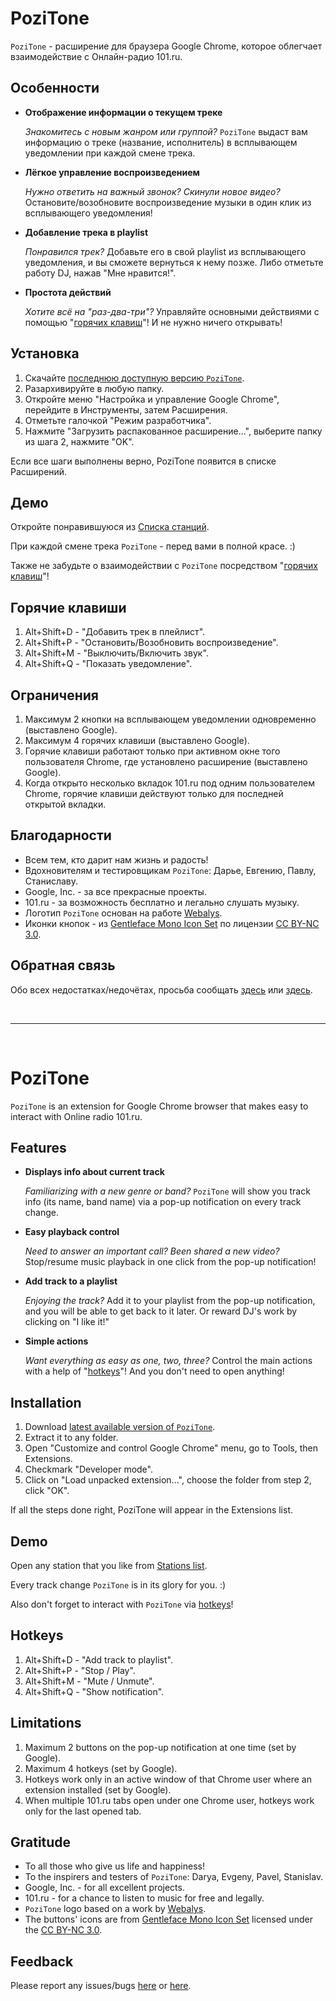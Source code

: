 PoziTone
=======

`PoziTone` - расширение для браузера Google Chrome, которое облегчает взаимодействие с Онлайн-радио 101.ru.


Особенности
--------

*	**Отображение информации о текущем треке**

	_Знакомитесь с новым жанром или группой?_
	`PoziTone` выдаст вам информацию о треке (название, исполнитель) в всплывающем
        уведомлении при каждой смене трека.

*	**Лёгкое управление воспроизведением**

	_Нужно ответить на важный звонок? Скинули новое видео?_
	Остановите/возобновите воспроизведение музыки в один клик из всплывающего уведомления!

*	**Добавление трека в playlist**

	_Понравился трек?_
	Добавьте его в свой playlist из всплывающего уведомления, и вы сможете вернуться к нему позже. 
        Либо отметьте работу DJ, нажав "Мне нравится!".

*	**Простота действий**

	_Хотите всё на "раз-два-три"?_
	Управляйте основными действиями с помощью "[горячих клавиш](#Горячие-клавиши)"! И не нужно ничего открывать!


Установка
--------

1. Скачайте [последнюю доступную версию `PoziTone`](https://github.com/poziworld/pozitone/archive/develop.zip).
2. Разархивируйте в любую папку.
3. Откройте меню "Настройка и управление Google Chrome", перейдите в Инструменты, затем Расширения.
4. Отметьте галочкой "Режим разработчика".
5. Нажмите "Загрузить распакованное расширение...", выберите папку из шага 2, нажмите "OK".

Если все шаги выполнены верно, PoziTone появится в списке Расширений.


Демо
--------

Откройте понравившуюся из [Списка станций](http://101.ru/?an=port_allchannels).

При каждой смене трека `PoziTone` - перед вами в полной красе. :)

Также не забудьте о взаимодействии с `PoziTone` посредством "[горячих клавиш](#Горячие-клавиши)"!


Горячие клавиши
--------

1. Alt+Shift+D - "Добавить трек в плейлист".
2. Alt+Shift+P - "Остановить/Возобновить воспроизведение".
3. Alt+Shift+M - "Выключить/Включить звук".
4. Alt+Shift+Q - "Показать уведомление".


Ограничения
--------

1. Максимум 2 кнопки на всплывающем уведомлении одновременно (выставлено Google).
2. Максимум 4 горячих клавиши (выставлено Google).
3. Горячие клавиши работают только при активном окне того пользователя Chrome, где установлено расширение (выставлено Google).
4. Когда открыто несколько вкладок 101.ru под одним пользователем Chrome, горячие клавиши действуют только для последней открытой вкладки.


Благодарности
--------

- Всем тем, кто дарит нам жизнь и радость!
- Вдохновителям и тестировщикам `PoziTone`: Дарье, Евгению, Павлу, Станиславу.
- Google, Inc. - за все прекрасные проекты.
- 101.ru - за возможность бесплатно и легально слушать музыку.
- Логотип `PoziTone` основан на работе [Webalys](http://www.webalys.com).
- Иконки кнопок - из [Gentleface Mono Icon Set](http://gentleface.com/free_icon_set.html) 
по лицензии [CC BY-NC 3.0](http://creativecommons.org/licenses/by-nc/3.0/).


Обратная связь
--------

Обо всех недостатках/недочётах, просьба сообщать [здесь](https://github.com/poziworld/pozitone/issues) 
или [здесь](http://pozitone.reformal.ru/).

 

***

 

PoziTone
=======

`PoziTone` is an extension for Google Chrome browser that makes easy to interact with Online radio 101.ru.


Features
--------

*	**Displays info about current track**

	_Familiarizing with a new genre or band?_
	`PoziTone` will show you track info (its name, band name) via a pop-up notification on every track change.

*	**Easy playback control**

	_Need to answer an important call? Been shared a new video?_
	Stop/resume music playback in one click from the pop-up notification!

*	**Add track to a playlist**

	_Enjoying the track?_
	Add it to your playlist from the pop-up notification, and you will be able to get back to it later.
        Or reward DJ's work by clicking on "I like it!"

*	**Simple actions**

	_Want everything as easy as one, two, three?_
	Control the main actions with a help of "[hotkeys](#hotkeys)"! And you don't need to open anything!


Installation
--------

1. Download [latest available version of `PoziTone`](https://github.com/poziworld/pozitone/archive/develop.zip).
2. Extract it to any folder.
3. Open "Customize and control Google Chrome" menu, go to Tools, then Extensions.
4. Checkmark "Developer mode".
5. Click on "Load unpacked extension...", choose the folder from step 2, click "OK".

If all the steps done right, PoziTone will appear in the Extensions list.


Demo
--------

Open any station that you like from [Stations list](http://101.ru/?an=port_allchannels).

Every track change `PoziTone` is in its glory for you. :)

Also don't forget to interact with `PoziTone` via [hotkeys](#hotkeys)!


Hotkeys
--------

1. Alt+Shift+D - "Add track to playlist".
2. Alt+Shift+P - "Stop / Play".
3. Alt+Shift+M - "Mute / Unmute".
4. Alt+Shift+Q - "Show notification".


Limitations
--------

1. Maximum 2 buttons on the pop-up notification at one time (set by Google).
2. Maximum 4 hotkeys (set by Google).
3. Hotkeys work only in an active window of that Chrome user where an extension installed (set by Google).
4. When multiple 101.ru tabs open under one Chrome user, hotkeys work only for the last opened tab.


Gratitude
--------

- To all those who give us life and happiness!
- To the inspirers and testers of `PoziTone`: Darya, Evgeny, Pavel, Stanislav.
- Google, Inc. - for all excellent projects.
- 101.ru - for a chance to listen to music for free and legally.
- `PoziTone` logo based on a work by [Webalys](http://www.webalys.com).
- The buttons' icons are from [Gentleface Mono Icon Set](http://gentleface.com/free_icon_set.html) 
licensed under the [CC BY-NC 3.0](http://creativecommons.org/licenses/by-nc/3.0/).


Feedback
--------

Please report any issues/bugs [here](https://github.com/poziworld/pozitone/issues) 
or [here](http://pozitone.idea.informer.com/).